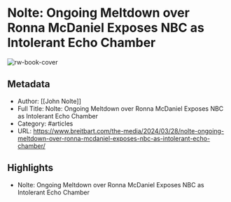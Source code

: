 # Nolte: Ongoing Meltdown over Ronna McDaniel Exposes NBC as Intolerant Echo Chamber

![rw-book-cover](https://media.breitbart.com/media/2024/03/Ronna-McDaniel-rebuff.jpg)

## Metadata
- Author: [[John Nolte]]
- Full Title: Nolte: Ongoing Meltdown over Ronna McDaniel Exposes NBC as Intolerant Echo Chamber
- Category: #articles
- URL: https://www.breitbart.com/the-media/2024/03/28/nolte-ongoing-meltdown-over-ronna-mcdaniel-exposes-nbc-as-intolerant-echo-chamber/

## Highlights
- Nolte: Ongoing Meltdown over Ronna McDaniel Exposes NBC as Intolerant Echo Chamber
